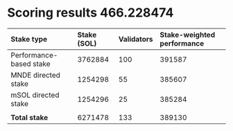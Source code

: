 # Scoring results 466.228474

| Stake type              | Stake (SOL) | Validators | Stake-weighted performance |
|:------------------------|:------------|:-----------|:---------------------------|
| Performance-based stake | 3762884     | 100        | 391587                     |
| MNDE directed stake     | 1254298     | 55         | 385607                     |
| mSOL directed stake     | 1254296     | 25         | 385284                     |
|                         |             |            |                            |
| **Total stake**         | 6271478     | 133        | 389130                     |
